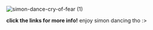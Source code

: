 ![simon-dance-cry-of-fear (1)](https://github.com/bedlamingoliath/bedlamingoliath/assets/147599383/80dae9a3-5e4d-46ad-8ac9-ffd39a562c35)
  
  **click the links for more info!** enjoy simon dancing tho :>

